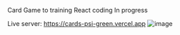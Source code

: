 Card Game to training React coding
In progress

Live server: https://cards-psi-green.vercel.app
![image](https://user-images.githubusercontent.com/77296221/167401745-c053e19e-b8a4-42ff-b79e-dbdd14cc4363.png)
